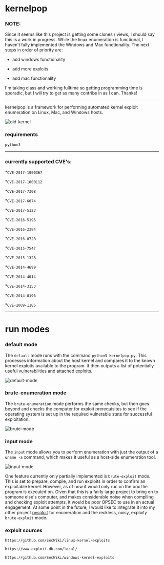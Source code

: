 # kernelpop

### NOTE:

Since it seems like this project is getting some clones / views, I should say this is a work in progress.
While the linux enumeration is functional, I haven't fully implemented the Windows and Mac functionality.
The next steps in order of priority are:

* add windows functionality

* add more exploits

* add mac functionality

I'm taking class and working fulltime so getting programming time is sporadic, but I will try to get
as many contribs in as I can. Thanks!

---

kernelpop is a framework for performing automated kernel exploit enumeration on Linux, Mac, and Windows hosts.

![old-kernel](https://github.com/spencerdodd/kernelpop/blob/master/img/old_kernel.png "old kernel img")

### requirements

`python3`

---

### currently supported CVE's:

*`CVE-2017-1000367`

*`CVE-2017-1000112`

*`CVE-2017-7308`

*`CVE-2017-6074`

*`CVE-2017-5123`

*`CVE-2016-5195`

*`CVE-2016-2384`

*`CVE-2016-0728`

*`CVE-2015-7547`

*`CVE-2015-1328`

*`CVE-2014-4699`

*`CVE-2014-4014`

*`CVE-2014-3153`

*`CVE-2014-0196`

*`CVE-2009-1185`

---

# run modes

### default mode

The `default` mode runs with the command `python3 kernelpop.py`. This processes information about the
host kernel and compares it to the known kernel exploits available to the program. It then outputs a list of
potentially useful vulnerabilities and attached exploits.

![default-mode](https://github.com/spencerdodd/kernelpop/blob/master/img/default_mode.png "default img")

### brute-enumeration mode

The `brute-enumeration` mode performs the same checks, but then
goes beyond and checks the computer for exploit prerequisites to see if the operating system is set up in the
required vulnerable state for successful exploitation. 

![brute-mode](https://github.com/spencerdodd/kernelpop/blob/master/img/brute_mode.png "brute img")

### input mode

The `input` mode allows you to perform enumeration with just the output of a `uname -a` command, 
which makes it useful as a host-side enumeration tool.

![input-mode](https://github.com/spencerdodd/kernelpop/blob/master/img/input_mode.png "input img")

One feature currently only partially implemented is `brute-exploit` mode. This is set to prepare, compile, and run
exploits in order to confirm an exploitable kernel. However, as of now it would only run on the box the program is 
executed on. Given that this is a fairly large project to bring on to someone else's computer, and makes considerable 
noise when compiling and checking exploit attempts, it would be poor OPSEC to use in an actual engagement. At some 
point in the future, I would like to integrate it into my other project 
[pysploit](https://github.com/spencerdodd/pysploit) for enumeration and the reckless, noisy, exploity `brute-exploit`
mode.

### exploit sources

`https://github.com/SecWiki/linux-kernel-exploits`

`https://www.exploit-db.com/local/`

`https://github.com/SecWiki/windows-kernel-exploits`
